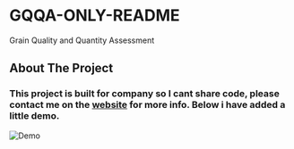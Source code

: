 # GQQA-ONLY-README
Grain Quality and Quantity Assessment

<!-- ABOUT THE PROJECT -->
## About The Project

### This project is built for company so I cant share code, please contact me on the [website](https://dheerajpant.github.io) for more info. Below i have added a little demo.
![Demo](https://github.com/DheerajKumarPant/GQQA-ONLY-README-/blob/main/GQQA.gif)
